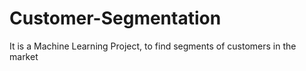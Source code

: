# Customer-Segmentation
It is a Machine Learning Project, to find segments of customers in the market  
